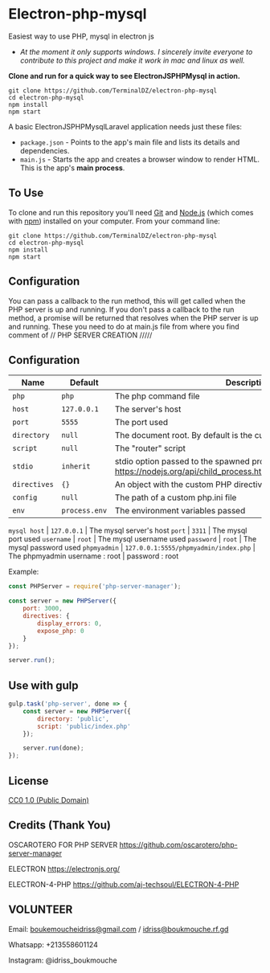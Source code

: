 # Electron-php-mysql
Easiest way to use PHP, mysql  in electron js
- *At the moment it only supports windows. I sincerely invite everyone to contribute to this project and make it work in mac and linux as well.*

**Clone and run for a quick way to see ElectronJSPHPMysql in action.**
```
git clone https://github.com/TerminalDZ/electron-php-mysql
cd electron-php-mysql
npm install
npm start
```


A basic ElectronJSPHPMysqlLaravel application needs just these files:

- `package.json` - Points to the app's main file and lists its details and dependencies.
- `main.js` - Starts the app and creates a browser window to render HTML. This is the app's **main process**.



## To Use

To clone and run this repository you'll need [Git](https://git-scm.com) and [Node.js](https://nodejs.org/en/download/) (which comes with [npm](http://npmjs.com))  installed on your computer. From your command line:

```
git clone https://github.com/TerminalDZ/electron-php-mysql
cd electron-php-mysql
npm install
npm start
```



## Configuration
You can pass a callback to the run method, this will get called when the PHP server is up and running. If you don't pass a callback to the run method, a promise will be returned that resolves when the PHP server is up and running. These you need to do at main.js file from where you find comment of // PHP SERVER CREATION /////

## Configuration

Name | Default | Description
-----|---------|------------
`php` | `php` | The php command file
`host` | `127.0.0.1` | The server's host
`port` | `5555` | The port used
`directory` | `null` | The document root. By default is the current working directory
`script` | `null` | The "router" script
`stdio` | `inherit` | stdio option passed to the spawned process - https://nodejs.org/api/child_process.html#child_process_options_stdio
`directives` | `{}` | An object with the custom PHP directives
`config` | `null` | The path of a custom php.ini file
`env` | `process.env` | The environment variables passed

`mysql host` | `127.0.0.1` | The mysql server's host
`port` | `3311` | The mysql port used
`username` | `root` | The mysql username used
`password` | `root` | The mysql password used
`phpmyadmin` | `127.0.0.1:5555/phpmyadmin/index.php` | The phpmyadmin username : root | password : root




Example:

```js
const PHPServer = require('php-server-manager');

const server = new PHPServer({
    port: 3000,
    directives: {
        display_errors: 0,
        expose_php: 0
    }
});

server.run();
```

## Use with gulp

```js
gulp.task('php-server', done => {
    const server = new PHPServer({
        directory: 'public',
        script: 'public/index.php'
    });

    server.run(done);
});
```


## License

[CC0 1.0 (Public Domain)](LICENSE.md)

## Credits (Thank You) 

OSCAROTERO FOR PHP SERVER
https://github.com/oscarotero/php-server-manager

ELECTRON
https://electronjs.org/

ELECTRON-4-PHP
https://github.com/aj-techsoul/ELECTRON-4-PHP



## VOLUNTEER
Email: boukemoucheidriss@gmail.com / idriss@boukmouche.rf.gd

Whatsapp: +213558601124

Instagram: @idriss_boukmouche